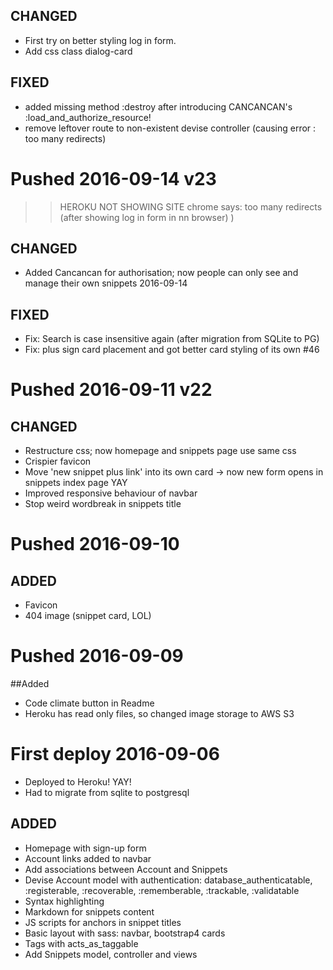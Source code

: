 ## CHANGED

- First try on better styling log in form.
- Add css class dialog-card

## FIXED
- added missing method :destroy after introducing CANCANCAN's :load_and_authorize_resource!
- remove leftover route to non-existent devise controller (causing error : too many redirects)

# Pushed 2016-09-14 v23 
>> HEROKU NOT SHOWING SITE chrome says: too many redirects (after showing log in form in nn browser) )
## CHANGED
- Added Cancancan for authorisation; now people can only see and manage their own snippets 2016-09-14 

## FIXED
- Fix: Search is case insensitive again (after migration from SQLite to PG)
- Fix: plus sign card placement and got better card styling of its own #46 

# Pushed 2016-09-11 v22
## CHANGED
- Restructure css; now homepage and snippets page use same css
- Crispier favicon
- Move 'new snippet plus link' into its own card -> now new form opens in snippets index page YAY
- Improved responsive behaviour of navbar
- Stop weird wordbreak in snippets title  

# Pushed 2016-09-10 
## ADDED
- Favicon
- 404 image (snippet card, LOL)

# Pushed 2016-09-09
##Added 
- Code climate button in Readme
- Heroku has read only files, so changed image storage to AWS S3 

# First deploy 2016-09-06
- Deployed to Heroku! YAY!
- Had to migrate from sqlite to postgresql

## ADDED
- Homepage with sign-up form
- Account links added to navbar
- Add associations between Account and Snippets 
- Devise Account model with authentication: database_authenticatable, :registerable, :recoverable, :rememberable, :trackable, :validatable
- Syntax highlighting
- Markdown for snippets content 
- JS scripts for anchors in snippet titles
- Basic layout with sass: navbar, bootstrap4 cards
- Tags with acts_as_taggable
- Add Snippets model, controller and views
